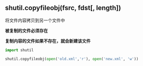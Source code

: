 ## shutil.copyfileobj(fsrc, fdst[, length])

将文件内容拷贝到另一个文件中


**被复制的文件必须存在**


**复制内容的文件如果不存在，就会新建该文件**


```Python
import shutil

shutil.copyfileobj(open('old.xml','r'), open('new.xml', 'w'))
```
